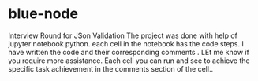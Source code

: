 # blue-node
Interview Round for JSon Validation
The project was done with help of jupyter notebook python.
each cell in the notebook has the code steps.
I have written the code and their corresponding comments .
LEt me know if you require more assistance.
Each cell you can run and see to achieve the specific task achievement in the comments section of the cell..
